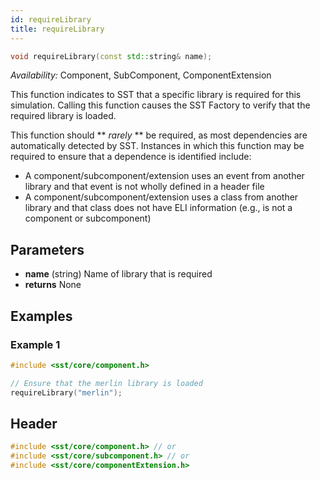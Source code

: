 ```yaml
---
id: requireLibrary
title: requireLibrary
---
```


```cpp
void requireLibrary(const std::string& name);
```
*Availability:* Component, SubComponent, ComponentExtension

This function indicates to SST that a specific library is required for this simulation. Calling this function causes the SST Factory to verify that the required library is loaded.

This function should ** *rarely* ** be required, as most dependencies are automatically detected by SST. Instances in which this function may be required to ensure that a dependence is identified include:
* A component/subcomponent/extension uses an event from another library and that event is not wholly defined in a header file
* A component/subcomponent/extension uses a class from another library and that class does not have ELI information (e.g., is not a component or subcomponent)

## Parameters
* **name** (string) Name of library that is required
* **returns** None


## Examples

<!--- SOURCE_CODE: None --->
### Example 1
```cpp
#include <sst/core/component.h>

// Ensure that the merlin library is loaded
requireLibrary("merlin");
```

## Header
```cpp
#include <sst/core/component.h> // or
#include <sst/core/subcomponent.h> // or
#include <sst/core/componentExtension.h>
```
